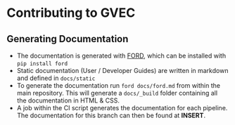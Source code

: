 # Contributing to GVEC

## Generating Documentation

* The documentation is generated with [FORD](https://forddocs.readthedocs.io/en/latest/), which can be installed with `pip install ford`
* Static documentation (User / Developer Guides) are written in markdown and defined in `docs/static`
* To generate the documentation run `ford docs/ford.md` from within the main repository. This will generate a `docs/_build` folder containing all the documentation in HTML & CSS.
* A job within the CI script generates the documentation for each pipeline. The documentation for this branch can then be found at **INSERT**.